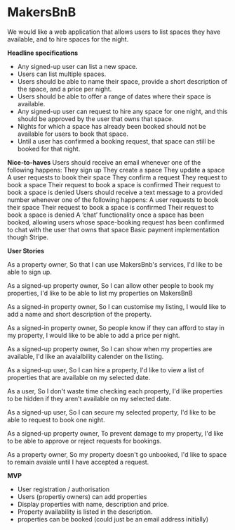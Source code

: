 # MakersBnB

We would like a web application that allows users to list spaces they have available, and to hire spaces for the night.

**Headline specifications**
- Any signed-up user can list a new space.
- Users can list multiple spaces.
- Users should be able to name their space, provide a short description of the space, and a price per night.
- Users should be able to offer a range of dates where their space is available.
- Any signed-up user can request to hire any space for one night, and this should be approved by the user that owns that space.
- Nights for which a space has already been booked should not be available for users to book that space.
- Until a user has confirmed a booking request, that space can still be booked for that night.

**Nice-to-haves**
Users should receive an email whenever one of the following happens:
They sign up
They create a space
They update a space
A user requests to book their space
They confirm a request
They request to book a space
Their request to book a space is confirmed
Their request to book a space is denied
Users should receive a text message to a provided number whenever one of the following happens:
A user requests to book their space
Their request to book a space is confirmed
Their request to book a space is denied
A ‘chat’ functionality once a space has been booked, allowing users whose space-booking request has been confirmed to chat with the user that owns that space
Basic payment implementation though Stripe.

**User Stories**

As a property owner,
So that I can use MakersBnb's services,
I'd like to be able to sign up.

As a signed-up property owner,
So I can allow other people to book my properties,
I'd like to be able to list my properties on MakersBnB

As a signed-in property owner,
So I can customise my listing,
I would like to add a name and short description of the property.

As a signed-in property owner,
So people know if they can afford to stay in my property,
I would like to be able to add a price per night.

As a signed-up property owner,
So I can show when my properties are available,
I'd like an avaialbility calender on the listing.

As a signed-up user,
So I can hire a property,
I'd like to view a list of properties that are available on my selected date.

As a user,
So I don't waste time checking each property,
I'd like properties to be hidden if they aren't available on my selected date.

As a signed-up user,
So I can secure my selected property,
I'd like to be able to request to book one night.

As a signed-up property owner,
To prevent damage to my property,
I'd like to be able to approve or reject requests for bookings.

As a property owner,
So my property doesn't go unbooked,
I'd like to space to remain avaiale until I have accepted a request.

**MVP**
- User registration / authorisation
- Users (propertiy owners) can add properties
- Display properties with name, description and price.
- Property availability is listed in the description.
- properties can be booked (could just be an email address initially)